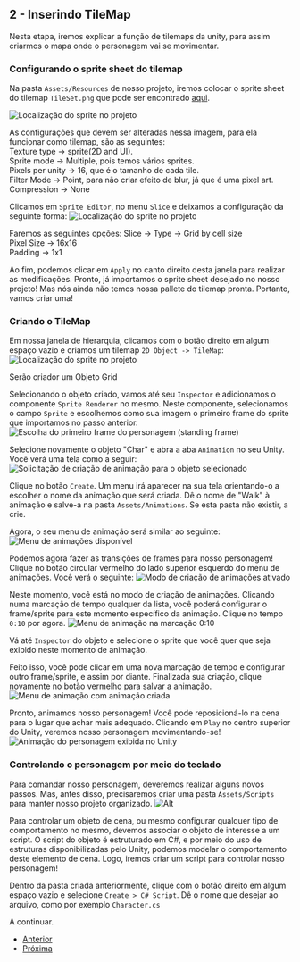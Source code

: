 ## 2 - Inserindo TileMap

Nesta etapa, iremos explicar a função de tilemaps da unity, para assim criarmos o mapa onde o personagem vai se movimentar.

### Configurando o sprite sheet do tilemap

Na pasta ```Assets/Resources``` de nosso projeto, iremos colocar o sprite sheet do tilemap ```TileSet.png``` que pode ser encontrado [aqui](https://drive.google.com/drive/folders/1JvF5ncDJGAbjktF3B4yVo5NbdJx1Rgel?usp=sharing).

![Localização do sprite no projeto](images/2/1.png?raw=true "Localização do tileset no projeto")

As configurações que devem ser alteradas nessa imagem, para ela funcionar como tilemap, são as seguintes:<br/>
Texture type -> sprite(2D and UI).<br/>
Sprite mode -> Multiple, pois temos vários sprites.<br/>
Pixels per unity -> 16, que é o tamanho de cada tile.<br/>
Filter Mode -> Point, para não criar efeito de blur, já que é uma pixel art.<br/>
Compression -> None<br/>

Clicamos em ```Sprite Editor```, no menu ```Slice``` e deixamos a configuração da seguinte forma:
![Localização do sprite no projeto](images/2/2.png?raw=true "Slice do tileset")

Faremos as seguintes opções:
Slice -> Type -> Grid by cell size<br/>
Pixel Size -> 16x16<br/>
Padding -> 1x1<br/>

Ao fim, podemos clicar em ```Apply``` no canto direito desta janela para realizar as modificações. Pronto, já importamos o sprite sheet desejado no nosso projeto! Mas nós ainda não temos nossa pallete do tilemap pronta. Portanto, vamos criar uma!

### Criando o TileMap

Em nossa janela de hierarquia, clicamos com o botão direito em algum espaço vazio e criamos um tilemap ```2D Object -> TileMap```:
![Localização do sprite no projeto](images/2/3.png?raw=true "Localização do sprite no projeto")

Serão criador um Objeto Grid 

Selecionando o objeto criado, vamos até seu ```Inspector``` e adicionamos o componente ```Sprite Renderer``` no mesmo. Neste componente, selecionamos o campo ```Sprite``` e escolhemos como sua imagem o primeiro frame do sprite que importamos no passo anterior.
![Escolha do primeiro frame do personagem (standing frame)](images/2/5.png?raw=true "Escolha do primeiro frame do personagem (standing frame)")

Selecione novamente o objeto "Char" e abra a aba ```Animation``` no seu Unity. Você verá uma tela como a seguir:
![Solicitação de criação de animação para o objeto selecionado](images/2/6.png?raw=true "Solicitação de criação de animação para o objeto selecionado")

Clique no botão ```Create```. Um menu irá aparecer na sua tela orientando-o a escolher o nome da animação que será criada. Dê o nome de "Walk" à animação e salve-a na pasta ```Assets/Animations```. Se esta pasta não existir, a crie.

Agora, o seu menu de animação será similar ao seguinte:
![Menu de animações disponível](images/2/7.png?raw=true "Menu de animações disponível")

Podemos agora fazer as transições de frames para nosso personagem!
Clique no botão circular vermelho do lado superior esquerdo do menu de animações. Você verá o seguinte:
![Modo de criação de animações ativado](images/2/8.png?raw=true "Modo de criação de animações ativado")

Neste momento, você está no modo de criação de animações. Clicando numa marcação de tempo qualquer da lista, você poderá configurar o frame/sprite para este momento específico da animação. Clique no tempo ```0:10``` por agora. 
![Menu de animação na marcação 0:10](images/2/9.png?raw=true "Menu de animação na marcação 0:10")

Vá até ```Inspector``` do objeto e selecione o sprite que você quer que seja exibido neste momento de animação.

Feito isso, você pode clicar em uma nova marcação de tempo e configurar outro frame/sprite, e assim por diante. Finalizada sua criação, clique novamente no botão vermelho para salvar a animação.
![Menu de animação com animação criada](images/2/10.png?raw=true "Menu de animação com animação criada")

Pronto, animamos nosso personagem! Você pode reposicioná-lo na cena para o lugar que achar mais adequado. Clicando em ```Play``` no centro superior do Unity, veremos nosso personagem movimentando-se!
![Animação do personagem exibida no Unity](images/2/conker.gif?raw=true "Animação do personagem exibida no Unity")

### Controlando o personagem por meio do teclado

Para comandar nosso personagem, deveremos realizar alguns novos passos. Mas, antes disso, precisaremos criar uma pasta ```Assets/Scripts``` para manter nosso projeto organizado.
![Alt](images/2/11.png?raw=true "Alt")

Para controlar um objeto de cena, ou mesmo configurar qualquer tipo de comportamento no mesmo, devemos associar o objeto de interesse a um script. O script do objeto é estruturado em C#, e por meio do uso de estruturas disponibilizadas pelo Unity, podemos modelar o comportamento deste elemento de cena. Logo, iremos criar um script para controlar nosso personagem!

Dentro da pasta criada anteriormente, clique com o botão direito em algum espaço vazio e selecione ```Create > C# Script```. Dê o nome que desejar ao arquivo, como por exemplo ```Character.cs```

A continuar.

* [Anterior](1-inicio.md)
* [Próxima](2-inserindo-personagem.md)
